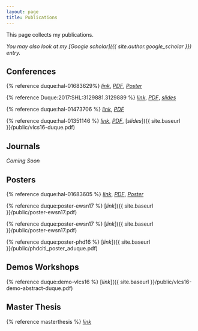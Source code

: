 ```yaml
---
layout: page
title: Publications
---
```


This page collects my publications.

*You may also look at my [Google scholar]({{ site.author.google_scholar }}) entry.*

## Conferences

{% reference duque:hal-01683629%} [*link*](https://hal.inria.fr/hal-01683629), [*PDF*](https://hal.inria.fr/hal-01683629/document), [*Poster*]()

{% reference Duque:2017:SHL:3129881.3129889 %} [*link*](https://hal.inria.fr/hal-01683629), [*PDF*](https://hal.inria.fr/hal-01683629/document), [*slides*](https://speakerdeck.com/alexisduque/seedlight-hardening-led-to-camera-communication-with-random-linear-coding)

{% reference duque:hal-01473706 %} [*link*](https://hal.inria.fr/hal-01473706), [*PDF*](https://hal.inria.fr/hal-01473706/document)

{% reference duque:hal-01351146 %} [*link*](https://hal.inria.fr/hal-01351146), [*PDF*](https://hal.inria.fr/hal-01351146/document), [*slides*]({{ site.baseurl }}/public/vlcs16-duque.pdf)

## Journals

*Coming Soon*

## Posters
{% reference duque:hal-01683605 %} [*link*](https://hal.inria.fr/hal-01683605), [*PDF*](https://hal.inria.fr/hal-01683605/document), [*Poster*]()

{% reference duque:poster-ewsn17 %} [*link*]({{ site.baseurl }}/public/poster-ewsn17.pdf)

{% reference duque:poster-ewsn17 %} [*link*]({{ site.baseurl }}/public/poster-ewsn17.pdf)

{% reference duque:poster-phd16 %} [*link*]({{ site.baseurl }}/public/phdciti_poster_aduque.pdf)


## Demos Workshops

{% reference duque:demo-vlcs16 %} [*link*]({{ site.baseurl }}/public/vlcs16-demo-abstract-duque.pdf)


## Master Thesis

{% reference masterthesis %} [*link*](http://upcommons.upc.edu/handle/2117/78675)
